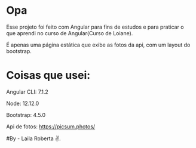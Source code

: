 # Opa

Esse projeto foi feito com Angular para fins de estudos e para praticar o que aprendi no curso de Angular(Curso de Loiane).

É apenas uma página estática que exibe as fotos da api, com um layout do bootstrap.

# Coisas que usei: 

Angular CLI: 7.1.2

Node: 12.12.0

Bootstrap: 4.5.0

Api de fotos: https://picsum.photos/


#By - Laila Roberta ✌.

